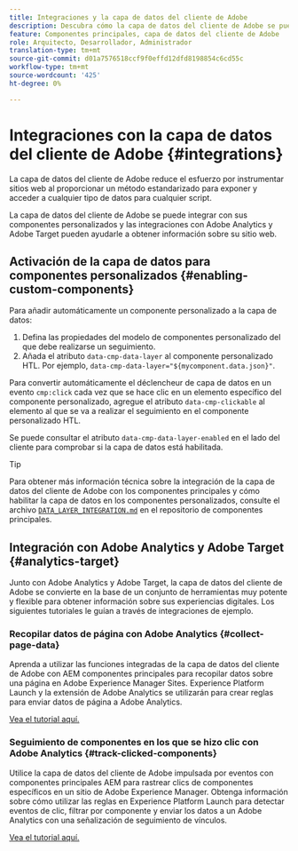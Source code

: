 ```yaml
---
title: Integraciones y la capa de datos del cliente de Adobe
description: Descubra cómo la capa de datos del cliente de Adobe se puede integrar con sus componentes personalizados y cómo las integraciones con Adobe Analytics y Adobe Target pueden ayudarle a obtener perspectivas en su sitio web
feature: Componentes principales, capa de datos del cliente de Adobe
role: Arquitecto, Desarrollador, Administrador
translation-type: tm+mt
source-git-commit: d01a7576518ccf9f0effd12dfd8198854c6cd55c
workflow-type: tm+mt
source-wordcount: '425'
ht-degree: 0%

---
```



# Integraciones con la capa de datos del cliente de Adobe {#integrations}

La capa de datos del cliente de Adobe reduce el esfuerzo por instrumentar sitios web al proporcionar un método estandarizado para exponer y acceder a cualquier tipo de datos para cualquier script.

La capa de datos del cliente de Adobe se puede integrar con sus componentes personalizados y las integraciones con Adobe Analytics y Adobe Target pueden ayudarle a obtener información sobre su sitio web.

## Activación de la capa de datos para componentes personalizados {#enabling-custom-components}

Para añadir automáticamente un componente personalizado a la capa de datos:

1. Defina las propiedades del modelo de componentes personalizado del que debe realizarse un seguimiento.
1. Añada el atributo `data-cmp-data-layer` al componente personalizado HTL. Por ejemplo, `data-cmp-data-layer="${mycomponent.data.json}"`.

Para convertir automáticamente el déclencheur de capa de datos en un evento `cmp:click` cada vez que se hace clic en un elemento específico del componente personalizado, agregue el atributo `data-cmp-clickable` al elemento al que se va a realizar el seguimiento en el componente personalizado HTL.

Se puede consultar el atributo `data-cmp-data-layer-enabled` en el lado del cliente para comprobar si la capa de datos está habilitada.

>[!TIP]
>
>Para obtener más información técnica sobre la integración de la capa de datos del cliente de Adobe con los componentes principales y cómo habilitar la capa de datos en los componentes personalizados, consulte el archivo [`DATA_LAYER_INTEGRATION.md`](https://github.com/adobe/aem-core-wcm-components/blob/master/DATA_LAYER_INTEGRATION.md) en el repositorio de componentes principales.

## Integración con Adobe Analytics y Adobe Target {#analytics-target}

Junto con Adobe Analytics y Adobe Target, la capa de datos del cliente de Adobe se convierte en la base de un conjunto de herramientas muy potente y flexible para obtener información sobre sus experiencias digitales. Los siguientes tutoriales le guían a través de integraciones de ejemplo.

### Recopilar datos de página con Adobe Analytics {#collect-page-data}

Aprenda a utilizar las funciones integradas de la capa de datos del cliente de Adobe con AEM componentes principales para recopilar datos sobre una página en Adobe Experience Manager Sites. Experience Platform Launch y la extensión de Adobe Analytics se utilizarán para crear reglas para enviar datos de página a Adobe Analytics.

[Vea el tutorial aquí.](https://docs.adobe.com/content/help/en/experience-manager-learn/sites/integrations/analytics/collect-data-analytics.html)

### Seguimiento de componentes en los que se hizo clic con Adobe Analytics {#track-clicked-components}

Utilice la capa de datos del cliente de Adobe impulsada por eventos con componentes principales AEM para rastrear clics de componentes específicos en un sitio de Adobe Experience Manager. Obtenga información sobre cómo utilizar las reglas en Experience Platform Launch para detectar eventos de clic, filtrar por componente y enviar los datos a un Adobe Analytics con una señalización de seguimiento de vínculos.

[Vea el tutorial aquí.](https://docs.adobe.com/content/help/en/experience-manager-learn/sites/integrations/analytics/track-clicked-component.html)
